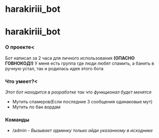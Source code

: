 # harakiriii_bot
<h1>harakiriii_bot</h1>
<h3>О проекте<</h3>
<p>Бот написал за 2 часа для личного использования <b>(ОПАСНО ГОВНОКОД!)</b>
У меня есть группа где люди любят спамить, а банить в ручную устал, так и родилась идея этого бота</p>
<h3>Что умеет?<</h3>
<p><i>Этот бот находится в разработке так что функционал будет менятся</i></p>
<ul>
    <li>Мутить спамеров(Если последние 3 сообщения одинаковые мут)</li>
    <li>Мутить по бан вордам</li>
</ul>
<h3>Команды</h3>
<ul>
    <li>/admin - <i>Вызывает админку только айди указанному в исходнике</i></li>
</ul>
